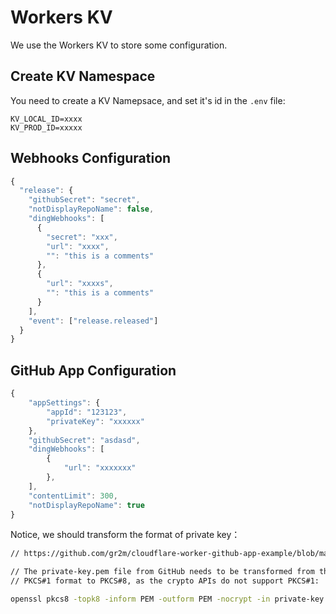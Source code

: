 # Workers KV

We use the Workers KV to store some configuration.

## Create KV Namespace

You need to create a KV Namepsace, and set it's id in the `.env` file:

```dotenv
KV_LOCAL_ID=xxxx
KV_PROD_ID=xxxxx
```

## Webhooks Configuration

```js
{
  "release": {
    "githubSecret": "secret",
    "notDisplayRepoName": false,
    "dingWebhooks": [
      {
        "secret": "xxx",
        "url": "xxxx",
        "": "this is a comments"
      },
      {
        "url": "xxxxs",
        "": "this is a comments"
      }
    ],
    "event": ["release.released"]
  }
}

```

## GitHub App Configuration

```js
{
    "appSettings": {
        "appId": "123123",
        "privateKey": "xxxxxx"
    },
    "githubSecret": "asdasd",
    "dingWebhooks": [
        {
            "url": "xxxxxxx"
        },
    ],
    "contentLimit": 300,
    "notDisplayRepoName": true
}
```

Notice, we should transform the format of private key：

```sh
// https://github.com/gr2m/cloudflare-worker-github-app-example/blob/main/worker.js

// The private-key.pem file from GitHub needs to be transformed from the
// PKCS#1 format to PKCS#8, as the crypto APIs do not support PKCS#1:

openssl pkcs8 -topk8 -inform PEM -outform PEM -nocrypt -in private-key.pem -out private-key-pkcs8.pem
```
